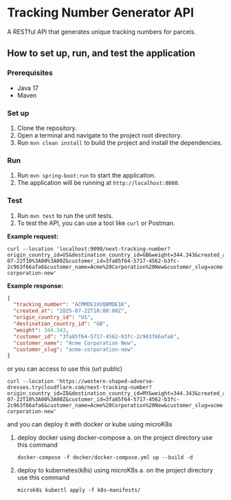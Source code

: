 # Tracking Number Generator API

A RESTful API that generates unique tracking numbers for parcels.

## How to set up, run, and test the application

### Prerequisites

* Java 17
* Maven

### Set up

1. Clone the repository.
2. Open a terminal and navigate to the project root directory.
3. Run `mvn clean install` to build the project and install the dependencies.

### Run

1. Run `mvn spring-boot:run` to start the application.
2. The application will be running at `http://localhost:8080`.

### Test

1. Run `mvn test` to run the unit tests.
2. To test the API, you can use a tool like `curl` or Postman.

**Example request:**

```
curl --location 'localhost:9090/next-tracking-number?origin_country_id=US&destination_country_id=GB&weight=344.343&created_at=2025-07-22T10%3A00%3A00Z&customer_id=3fa85f64-5717-4562-b3fc-2c963f66afa6&customer_name=Acme%20Corporation%20New&customer_slug=acme-corporation-new'
```

**Example response:**

```json
{
  "tracking_number": "ACMMDE1XVQBMDE1K",
  "created_at": "2025-07-22T10:00:00Z",
  "origin_country_id": "US",
  "destination_country_id": "GB",
  "weight": 344.343,
  "customer_id": "3fa85f64-5717-4562-b3fc-2c963f66afa6",
  "customer_name": "Acme Corporation New",
  "customer_slug": "acme-corporation-new"
}
```

or you can access to use this (url public)
```
curl --location 'https://western-shaped-adverse-dresses.trycloudflare.com/next-tracking-number?origin_country_id=ID&destination_country_id=MY&weight=344.343&created_at=2025-07-22T10%3A00%3A00Z&customer_id=3fa85f64-5717-4562-b3fc-2c963f66afa6&customer_name=Acme%20Corporation%20New&customer_slug=acme-corporation-new'
```

and you can deploy it with docker or kube using microK8s
1. deploy docker using docker-compose
    a. on the project directory use this command 
    ```
    docker-compose -f docker/docker-compose.yml up --build -d
    ```

2. deploy to kubernetes(k8s) using microK8s
    a. on the project directory use this command
    ```
   microk8s kubectl apply -f k8s-manifests/
   ```
